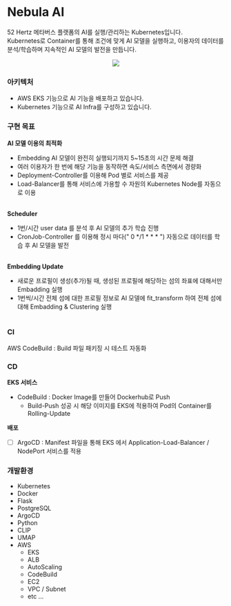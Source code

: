 Nebula AI
=============
52 Hertz 메타버스 플랫폼의 AI를 실행/관리하는 Kubernetes입니다.<br>
Kubernetes로 Container를 통해 조건에 맞게 AI 모델을 실행하고, 이용자의 데이터를 분석/학습하며 지속적인 AI 모델의 발전을 만듭니다.<br>

<p align="center"><img src="https://user-images.githubusercontent.com/86669008/209777782-1f828229-a17e-4a9d-b580-46681d45c71c.jpg"/></p>

### 아키텍처
- AWS EKS 기능으로 AI 기능을 배포하고 있습니다.
- Kubernetes 기능으로 AI Infra를 구성하고 있습니다.

### 구현 목표
<b>AI 모델 이용의 최적화</b><br>
- Embedding AI 모델이 완전히 실행되기까지 5~15초의 시간 문제 해결
- 여러 이용자가 한 번에 해당 기능을 동작하면 속도/서비스 측면에서 경량화
- Deployment-Controller를 이용해 Pod 별로 서비스를 제공
- Load-Balancer를 통해 서비스에 가용할 수 자원의 Kubernetes Node를 자동으로 이용
<br><br>

<b>Scheduler</b>
- 1번/시간 user data 를 분석 후 AI 모델의 추가 학습 진행
- CronJob-Controller 를 이용해 정시 마다(" 0 */1 * * * ") 자동으로 데이터를 학습 후 AI 모델을 발전
<br><br>

<b>Embedding Update</b><br>
- 새로운 프로필이 생성(추가)될 때, 생성된 프로필에 해당하는 섬의 좌표에 대해서만 Embadding 실행
- 1번씩/시간 전체 섬에 대한 프로필 정보로 AI 모델에 fit_transform 하여 전체 섬에 대해 Embadding & Clustering 실행
<br><br>

### CI
AWS CodeBuild : Build 파일 패키징 시 테스트 자동화<br>

### CD
<b>EKS 서비스</b> <br>
- CodeBuild : Docker Image를 만들어 Dockerhub로 Push<br>
  - Build-Push 성공 시 해당 이미지를 EKS에 적용하여 Pod의 Container를 Rolling-Update<br>

<b>배포</b> <br>
- [ ] ArgoCD : Manifest 파일을 통해 EKS 에서 Application-Load-Balancer / NodePort 서비스를 적용

### 개발환경
- Kubernetes
- Docker
- Flask
- PostgreSQL
- ArgoCD
- Python
- CLIP
- UMAP
- AWS
  - EKS
  - ALB
  - AutoScaling
  - CodeBuild
  - EC2
  - VPC / Subnet
  - etc ...
